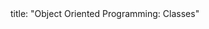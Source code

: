 <frontmatter>
title: "Object Oriented Programming: Classes"
</frontmatter>

<include src="container-inPage-asFlat.md" boilerplate />